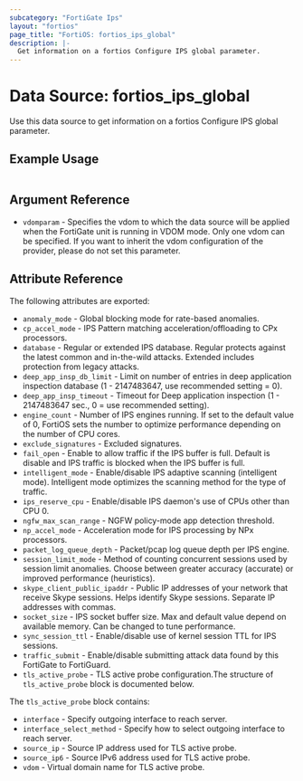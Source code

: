 ```yaml
---
subcategory: "FortiGate Ips"
layout: "fortios"
page_title: "FortiOS: fortios_ips_global"
description: |-
  Get information on a fortios Configure IPS global parameter.
---
```


# Data Source: fortios_ips_global
Use this data source to get information on a fortios Configure IPS global parameter.


## Example Usage

```hcl

```

## Argument Reference

* `vdomparam` - Specifies the vdom to which the data source will be applied when the FortiGate unit is running in VDOM mode. Only one vdom can be specified. If you want to inherit the vdom configuration of the provider, please do not set this parameter.

## Attribute Reference

The following attributes are exported:

* `anomaly_mode` - Global blocking mode for rate-based anomalies.
* `cp_accel_mode` - IPS Pattern matching acceleration/offloading to CPx processors.
* `database` - Regular or extended IPS database. Regular protects against the latest common and in-the-wild attacks. Extended includes protection from legacy attacks.
* `deep_app_insp_db_limit` - Limit on number of entries in deep application inspection database (1 - 2147483647, use recommended setting = 0).
* `deep_app_insp_timeout` - Timeout for Deep application inspection (1 - 2147483647 sec., 0 = use recommended setting).
* `engine_count` - Number of IPS engines running. If set to the default value of 0, FortiOS sets the number to optimize performance depending on the number of CPU cores.
* `exclude_signatures` - Excluded signatures.
* `fail_open` - Enable to allow traffic if the IPS buffer is full. Default is disable and IPS traffic is blocked when the IPS buffer is full.
* `intelligent_mode` - Enable/disable IPS adaptive scanning (intelligent mode). Intelligent mode optimizes the scanning method for the type of traffic.
* `ips_reserve_cpu` - Enable/disable IPS daemon's use of CPUs other than CPU 0.
* `ngfw_max_scan_range` - NGFW policy-mode app detection threshold.
* `np_accel_mode` - Acceleration mode for IPS processing by NPx processors.
* `packet_log_queue_depth` - Packet/pcap log queue depth per IPS engine.
* `session_limit_mode` - Method of counting concurrent sessions used by session limit anomalies. Choose between greater accuracy (accurate) or improved performance (heuristics).
* `skype_client_public_ipaddr` - Public IP addresses of your network that receive Skype sessions. Helps identify Skype sessions. Separate IP addresses with commas.
* `socket_size` - IPS socket buffer size. Max and default value depend on available memory. Can be changed to tune performance.
* `sync_session_ttl` - Enable/disable use of kernel session TTL for IPS sessions.
* `traffic_submit` - Enable/disable submitting attack data found by this FortiGate to FortiGuard.
* `tls_active_probe` - TLS active probe configuration.The structure of `tls_active_probe` block is documented below.

The `tls_active_probe` block contains:

* `interface` - Specify outgoing interface to reach server.
* `interface_select_method` - Specify how to select outgoing interface to reach server.
* `source_ip` - Source IP address used for TLS active probe.
* `source_ip6` - Source IPv6 address used for TLS active probe.
* `vdom` - Virtual domain name for TLS active probe.
